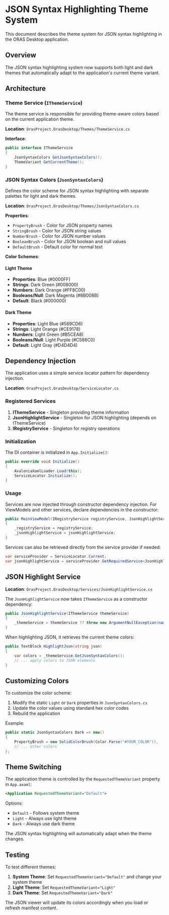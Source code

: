 # JSON Syntax Highlighting Theme System

This document describes the theme system for JSON syntax highlighting in the ORAS Desktop application.

## Overview

The JSON syntax highlighting system now supports both light and dark themes that automatically adapt to the application's current theme variant.

## Architecture

### Theme Service (`IThemeService`)

The theme service is responsible for providing theme-aware colors based on the current application theme.

**Location**: `OrasProject.OrasDesktop/Themes/ThemeService.cs`

**Interface**:
```csharp
public interface IThemeService
{
    JsonSyntaxColors GetJsonSyntaxColors();
    ThemeVariant GetCurrentTheme();
}
```

### JSON Syntax Colors (`JsonSyntaxColors`)

Defines the color scheme for JSON syntax highlighting with separate palettes for light and dark themes.

**Location**: `OrasProject.OrasDesktop/Themes/JsonSyntaxColors.cs`

**Properties**:
- `PropertyBrush` - Color for JSON property names
- `StringBrush` - Color for JSON string values
- `NumberBrush` - Color for JSON number values
- `BooleanBrush` - Color for JSON boolean and null values
- `DefaultBrush` - Default color for normal text

**Color Schemes**:

#### Light Theme
- **Properties**: Blue (#0000FF)
- **Strings**: Dark Green (#008000)
- **Numbers**: Dark Orange (#FF8C00)
- **Booleans/Null**: Dark Magenta (#8B008B)
- **Default**: Black (#000000)

#### Dark Theme
- **Properties**: Light Blue (#569CD6)
- **Strings**: Light Orange (#CE9178)
- **Numbers**: Light Green (#B5CEA8)
- **Booleans/Null**: Light Purple (#C586C0)
- **Default**: Light Gray (#D4D4D4)

## Dependency Injection

The application uses a simple service locator pattern for dependency injection.

**Location**: `OrasProject.OrasDesktop/ServiceLocator.cs`

### Registered Services

1. **IThemeService** - Singleton providing theme information
2. **JsonHighlightService** - Singleton for JSON highlighting (depends on IThemeService)
3. **IRegistryService** - Singleton for registry operations

### Initialization

The DI container is initialized in `App.Initialize()`:

```csharp
public override void Initialize()
{
    AvaloniaXamlLoader.Load(this);
    ServiceLocator.Initialize();
}
```

### Usage

Services are now injected through constructor dependency injection. For ViewModels and other services, declare dependencies in the constructor:

```csharp
public MainViewModel(IRegistryService registryService, JsonHighlightService jsonHighlightService)
{
    _registryService = registryService;
    _jsonHighlightService = jsonHighlightService;
}
```

Services can also be retrieved directly from the service provider if needed:

```csharp
var serviceProvider = ServiceLocator.Current;
var jsonHighlightService = serviceProvider.GetRequiredService<JsonHighlightService>();
```

## JSON Highlight Service

**Location**: `OrasProject.OrasDesktop/Services/JsonHighlightService.cs`

The `JsonHighlightService` now takes `IThemeService` as a constructor dependency:

```csharp
public JsonHighlightService(IThemeService themeService)
{
    _themeService = themeService ?? throw new ArgumentNullException(nameof(themeService));
}
```

When highlighting JSON, it retrieves the current theme colors:

```csharp
public TextBlock HighlightJson(string json)
{
    var colors = _themeService.GetJsonSyntaxColors();
    // ... apply colors to JSON elements
}
```

## Customizing Colors

To customize the color scheme:

1. Modify the static `Light` or `Dark` properties in `JsonSyntaxColors.cs`
2. Update the color values using standard hex color codes
3. Rebuild the application

Example:
```csharp
public static JsonSyntaxColors Dark => new()
{
    PropertyBrush = new SolidColorBrush(Color.Parse("#YOUR_COLOR")),
    // ... other colors
};
```

## Theme Switching

The application theme is controlled by the `RequestedThemeVariant` property in `App.axaml`:

```xml
<Application RequestedThemeVariant="Default">
```

Options:
- `Default` - Follows system theme
- `Light` - Always use light theme
- `Dark` - Always use dark theme

The JSON syntax highlighting will automatically adapt when the theme changes.

## Testing

To test different themes:

1. **System Theme**: Set `RequestedThemeVariant="Default"` and change your system theme
2. **Light Theme**: Set `RequestedThemeVariant="Light"`
3. **Dark Theme**: Set `RequestedThemeVariant="Dark"`

The JSON viewer will update its colors accordingly when you load or refresh manifest content.
